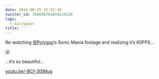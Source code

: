 ```yaml
---
date: 2016-08-25 15:52:10
twitter_id: 768898784659120128
tags:
  - micropost
title: ''
---
```


Re-watching [@Polygon](https://twitter.com/Polygon)’s Sonic Mania footage and realizing it’s 60FPS…

😮

…it’s so beautiful…

[youtu.be/-BCf-3lSMug](https://youtu.be/-BCf-3lSMug)
